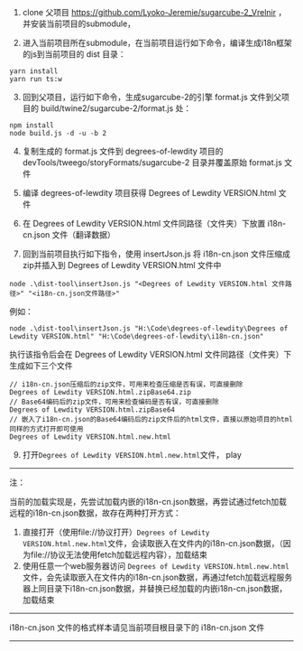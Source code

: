 

1. clone 父项目 https://github.com/Lyoko-Jeremie/sugarcube-2_Vrelnir ， 并安装当前项目的submodule，

2. 进入当前项目所在submodule，在当前项目运行如下命令，编译生成i18n框架的js到当前项目的 dist 目录：

```shell
yarn install
yarn run ts:w
```

3. 回到父项目，运行如下命令，生成sugarcube-2的引擎 format.js 文件到父项目的 build/twine2/sugarcube-2/format.js 处：

```shell
npm install
node build.js -d -u -b 2
```

4. 复制生成的 format.js 文件到 degrees-of-lewdity 项目的 devTools/tweego/storyFormats/sugarcube-2 目录并覆盖原始 format.js 文件

5. 编译 degrees-of-lewdity 项目获得 Degrees of Lewdity VERSION.html 文件

6. 在 Degrees of Lewdity VERSION.html 文件同路径（文件夹）下放置 i18n-cn.json 文件（翻译数据）
7. 回到当前项目执行如下指令，使用 insertJson.js 将 i18n-cn.json 文件压缩成zip并插入到 Degrees of Lewdity VERSION.html 文件中

```shell
node .\dist-tool\insertJson.js "<Degrees of Lewdity VERSION.html 文件路径>" "<i18n-cn.json文件路径>"
```
例如：
```shell
node .\dist-tool\insertJson.js "H:\Code\degrees-of-lewdity\Degrees of Lewdity VERSION.html" "H:\Code\degrees-of-lewdity\i18n-cn.json"
```
执行该指令后会在 Degrees of Lewdity VERSION.html 文件同路径（文件夹）下生成如下三个文件
```
// i18n-cn.json压缩后的zip文件，可用来检查压缩是否有误，可直接删除
Degrees of Lewdity VERSION.html.zipBase64.zip
// Base64编码后的zip文件，可用来检查编码是否有误，可直接删除
Degrees of Lewdity VERSION.html.zipBase64
// 嵌入了i18n-cn.json的Base64编码后的zip文件后的html文件，直接以原始项目的html同样的方式打开即可使用
Degrees of Lewdity VERSION.html.new.html
```
9. 打开`Degrees of Lewdity VERSION.html.new.html`文件， play

---

注：

当前的加载实现是，先尝试加载内嵌的i18n-cn.json数据，再尝试通过fetch加载远程的i18n-cn.json数据，故存在两种打开方式：

1. 直接打开（使用file://协议打开）`Degrees of Lewdity VERSION.html.new.html`文件，会读取嵌入在文件内的i18n-cn.json数据，（因为file://协议无法使用fetch加载远程内容），加载结束
2. 使用任意一个web服务器访问 `Degrees of Lewdity VERSION.html.new.html` 文件，会先读取嵌入在文件内的i18n-cn.json数据，再通过fetch加载远程服务器上同目录下i18n-cn.json数据，并替换已经加载的内嵌i18n-cn.json数据，加载结束


---

i18n-cn.json 文件的格式样本请见当前项目根目录下的 i18n-cn.json 文件

---



